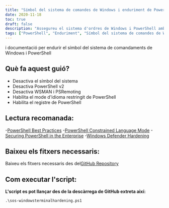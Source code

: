 ```yaml
---
title: "Símbol del sistema de comandes de Windows i enduriment de PowerShell"
date: 2020-11-18
toc: true
draft: false
description: "Assegureu el sistema d'ordres de Windows i PowerShell amb el nostre script i documentació d'enduriment complets, millorant la seguretat i el compliment del sistema."
tags: ["PowerShell", "Enduriment", "Símbol del sistema de comandes de Windows", "Seguretat", "Compliment", "Automatització", "Mode de llenguatge restringit", "Registre de PowerShell", "Script de PowerShell", "WSMAN", "PSRemoting", "Seguretat empresarial", "Equip Blau", "Seguretat cibernètica", "Millors pràctiques", "Desactiva el símbol del sistema", "Desactiva PowerShell v2", "Repositori GitHub", "Windows Defender", "Microsoft"]
---
```

 i documentació per endurir el símbol del sistema de comandaments de Windows i PowerShell

## Què fa aquest guió?
- Desactiva el símbol del sistema
- Desactiva PowerShell v2
- Desactiva WSMAN i PSRemoting
- Habilita el mode d'idioma restringit de PowerShell
- Habilita el registre de PowerShell

## Lectura recomanada:
-[PowerShell Best Practices](https://www.digitalshadows.com/blog-and-research/powershell-security-best-practices/)
-[PowerShell Constrained Language Mode](https://devblogs.microsoft.com/powershell/powershell-constrained-language-mode/)
-[Securing PowerShell in the Enterprise](https://www.cyber.gov.au/acsc/view-all-content/publications/securing-powershell-enterprise)
-[Windows Defender Hardening](https://github.com/simeononsecurity/Windows-Defender-Hardening)

## Baixeu els fitxers necessaris:

Baixeu els fitxers necessaris des del[GitHub Repository](https://github.com/simeononsecurity/Windows-Terminal-Hardening)

## Com executar l'script:

**L'script es pot llançar des de la descàrrega de GitHub extreta així:**
```
.\sos-windowsterminalhardening.ps1
```
